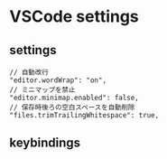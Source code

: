 # VSCode settings

## settings
    // 自動改行
    "editor.wordWrap": "on",
    // ミニマップを禁止
    "editor.minimap.enabled": false,
    // 保存時後ろの空白スペースを自動削除
    "files.trimTrailingWhitespace": true,

## keybindings